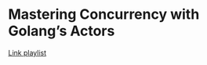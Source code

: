 # Mastering Concurrency with Golang’s Actors

[Link playlist](https://www.youtube.com/playlist?list=PL0xRBLFXXsP5PwGwZkSOhPFbvoUUKQJat)
